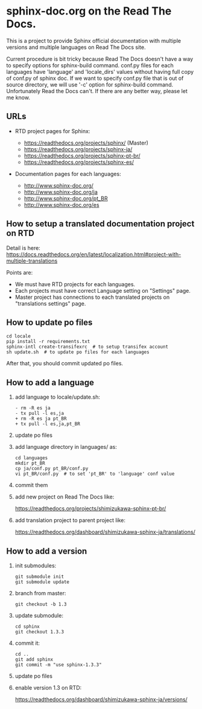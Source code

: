 # sphinx-doc.org on the Read The Docs.

This is a project to provide Sphinx official documentation with multiple versions and multiple languages on Read The Docs site.

Current procedure is bit tricky because Read The Docs doesn't have a way to specify options for sphinx-build command.
conf.py files for each languages have 'language' and 'locale_dirs' values without having full copy of conf.py of sphinx doc. If we want to specify conf.py file that is out of source directory, we will use '-c' option for sphinx-build command. Unfortunately Read the Docs can't. If there are any better way, please let me know.

## URLs

* RTD project pages for Sphinx:

  * https://readthedocs.org/projects/sphinx/  (Master)
  * https://readthedocs.org/projects/sphinx-ja/
  * https://readthedocs.org/projects/sphinx-pt-br/
  * https://readthedocs.org/projects/sphinx-es/

* Documentation pages for each languages:

  * http://www.sphinx-doc.org/
  * http://www.sphinx-doc.org/ja
  * http://www.sphinx-doc.org/pt_BR
  * http://www.sphinx-doc.org/es

## How to setup a translated documentation project on RTD

Detail is here: https://docs.readthedocs.org/en/latest/localization.html#project-with-multiple-translations

Points are:

* We must have RTD projects for each languages.
* Each projects must have correct Language setting on "Settings" page.
* Master project has connections to each translated projects on "translations settings" page.


## How to update po files

```
cd locale
pip install -r requirements.txt
sphinx-intl create-transifexrc  # to setup transifex account
sh update.sh  # to update po files for each languages
```

After that, you should commit updated po files.


## How to add a language

1. add language to locale/update.sh:

   ```
   - rm -R es ja
   - tx pull -l es,ja
   + rm -R es ja pt_BR
   + tx pull -l es,ja,pt_BR
   ```

2. update po files

3. add language directory in languages/ as:

   ```
   cd languages
   mkdir pt_BR
   cp ja/conf.py pt_BR/conf.py
   vi pt_BR/conf.py  # to set 'pt_BR' to 'language' conf value
   ```

4. commit them

5. add new project on Read The Docs like:

   https://readthedocs.org/projects/shimizukawa-sphinx-pt-br/

6. add translation project to parent project like:

   https://readthedocs.org/dashboard/shimizukawa-sphinx-ja/translations/


## How to add a version

1. init submodules:

   ```
   git submodule init
   git submodule update
   ```

2. branch from master:

   ```
   git checkout -b 1.3
   ```

3. update submodule:

   ```
   cd sphinx
   git checkout 1.3.3
   ```

4. commit it:

   ```
   cd ..
   git add sphinx
   git commit -m "use sphinx-1.3.3"
   ```

5. update po files

6. enable version 1.3 on RTD:

   https://readthedocs.org/dashboard/shimizukawa-sphinx-ja/versions/


